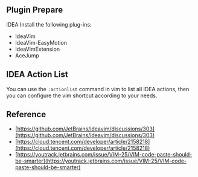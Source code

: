 ## Plugin Prepare

IDEA Install the following plug-ins:

- IdeaVim
- IdeaVim-EasyMotion
- IdeaVimExtension
- AceJump

## IDEA Action List

You can use the `:actionlist` command in vim to list all IDEA actions, then you can configure the vim shortcut according to your needs.

## Reference

- [https://github.com/JetBrains/ideavim/discussions/303](https://github.com/JetBrains/ideavim/discussions/303)
- [https://cloud.tencent.com/developer/article/2158218](https://cloud.tencent.com/developer/article/2158218)
- [https://youtrack.jetbrains.com/issue/VIM-25/VIM-code-paste-should-be-smarter](https://youtrack.jetbrains.com/issue/VIM-25/VIM-code-paste-should-be-smarter)
